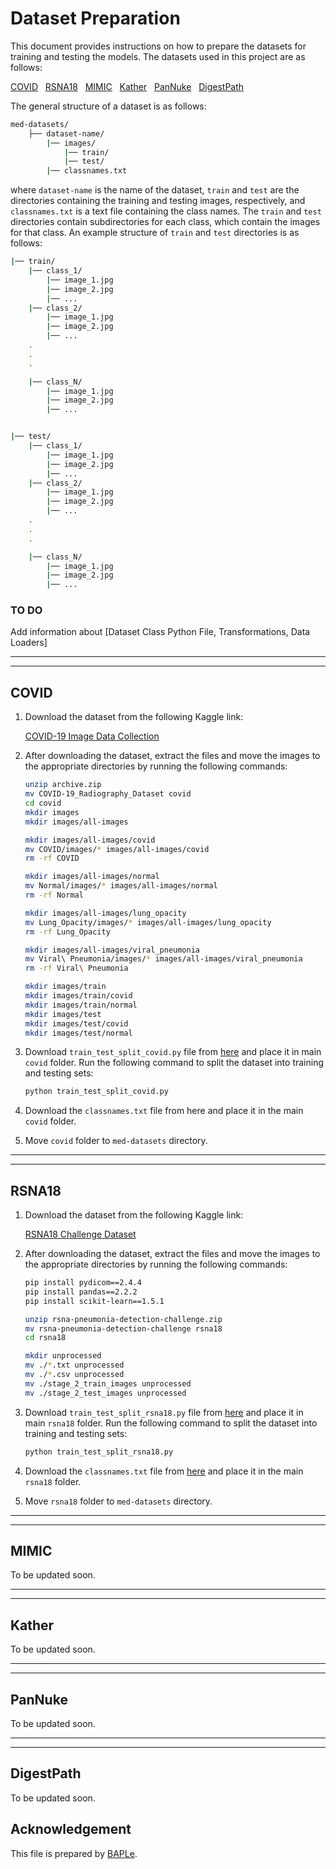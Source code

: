 <h1 id="dataset">Dataset Preparation</h1>

This document provides instructions on how to prepare the datasets for training and testing the models. The datasets used in this project are as follows: 

[COVID](https://arxiv.org/abs/2012.02238)&nbsp;&nbsp;&nbsp;[RSNA18](https://www.rsna.org/rsnai/ai-image-challenge/rsna-pneumonia-detection-challenge-2018)&nbsp;&nbsp;&nbsp;[MIMIC](https://arxiv.org/abs/1901.07042)&nbsp;&nbsp;&nbsp;[Kather](https://journals.plos.org/plosmedicine/article?id=10.1371/journal.pmed.1002730)&nbsp;&nbsp;&nbsp;[PanNuke](https://link.springer.com/chapter/10.1007/978-3-030-23937-4_2)&nbsp;&nbsp;&nbsp;[DigestPath](https://www.sciencedirect.com/science/article/pii/S1361841522001323)


The general structure of a dataset is as follows:

```bash
med-datasets/
    ├── dataset-name/
        |── images/
            |── train/
            |── test/
        |── classnames.txt
 ```

where `dataset-name` is the name of the dataset, `train` and `test` are the directories containing the training and testing images, respectively, and `classnames.txt` is a text file containing the class names. The `train` and `test` directories contain subdirectories for each class, which contain the images for that class. An example structure of `train` and `test` directories is as follows:

```bash
|── train/
    |── class_1/
        |── image_1.jpg
        |── image_2.jpg
        |── ...
    |── class_2/
        |── image_1.jpg
        |── image_2.jpg
        |── ...
    .
    .
    .

    |── class_N/
        |── image_1.jpg
        |── image_2.jpg
        |── ...


|── test/
    |── class_1/
        |── image_1.jpg
        |── image_2.jpg
        |── ...
    |── class_2/
        |── image_1.jpg
        |── image_2.jpg
        |── ...
    .
    .
    .

    |── class_N/
        |── image_1.jpg
        |── image_2.jpg
        |── ...
 ```

### TO DO 
Add information about [Dataset Class Python File, Transformations, Data Loaders]

<hr>
<hr>

<h2 id="covid">COVID</h2>

1. Download the dataset from the following Kaggle link:

    [COVID-19 Image Data Collection](https://www.kaggle.com/datasets/tawsifurrahman/covid19-radiography-database)

2. After downloading the dataset, extract the files and move the images to the appropriate directories by running the following commands:

    ```bash
    unzip archive.zip
    mv COVID-19_Radiography_Dataset covid
    cd covid
    mkdir images
    mkdir images/all-images

    mkdir images/all-images/covid
    mv COVID/images/* images/all-images/covid
    rm -rf COVID

    mkdir images/all-images/normal
    mv Normal/images/* images/all-images/normal
    rm -rf Normal

    mkdir images/all-images/lung_opacity
    mv Lung_Opacity/images/* images/all-images/lung_opacity
    rm -rf Lung_Opacity

    mkdir images/all-images/viral_pneumonia
    mv Viral\ Pneumonia/images/* images/all-images/viral_pneumonia
    rm -rf Viral\ Pneumonia

    mkdir images/train
    mkdir images/train/covid
    mkdir images/train/normal
    mkdir images/test
    mkdir images/test/covid
    mkdir images/test/normal
    ```

3. Download `train_test_split_covid.py` file from [here]() and place it in main `covid` folder.  Run the following command to split the dataset into training and testing sets:

    ```bash
    python train_test_split_covid.py
    ```
4. Download the `classnames.txt` file from here and place it in the main `covid` folder.
5. Move `covid` folder to `med-datasets` directory.



<hr>
<hr>
<h2 id="rsna18">RSNA18</h2>

1. Download the dataset from the following Kaggle link:

    [RSNA18 Challenge Dataset](https://www.kaggle.com/c/rsna-pneumonia-detection-challenge/data)

2. After downloading the dataset, extract the files and move the images to the appropriate directories by running the following commands:

    ```bash
    pip install pydicom==2.4.4
    pip install pandas==2.2.2
    pip install scikit-learn==1.5.1

    unzip rsna-pneumonia-detection-challenge.zip
    mv rsna-pneumonia-detection-challenge rsna18
    cd rsna18

    mkdir unprocessed
    mv ./*.txt unprocessed
    mv ./*.csv unprocessed
    mv ./stage_2_train_images unprocessed
    mv ./stage_2_test_images unprocessed
    ```

3. Download `train_test_split_rsna18.py` file from [here]() and place it in main `rsna18` folder.  Run the following command to split the dataset into training and testing sets:

    ```bash
    python train_test_split_rsna18.py
    ```
4. Download the `classnames.txt` file from [here]() and place it in the main `rsna18` folder.
5. Move `rsna18` folder to `med-datasets` directory.


<hr>
<hr>
<h2 id="mimic">MIMIC</h2>
To be updated soon.


<hr>
<hr>
<h2 id="kather">Kather</h2>
To be updated soon.


<hr>
<hr>
<h2 id="pannuke">PanNuke</h2>
To be updated soon.


<hr>
<hr>
<h2 id="digestpath">DigestPath</h2>
To be updated soon.



## Acknowledgement
This file is prepared by [BAPLe](https://github.com/asif-hanif/baple).